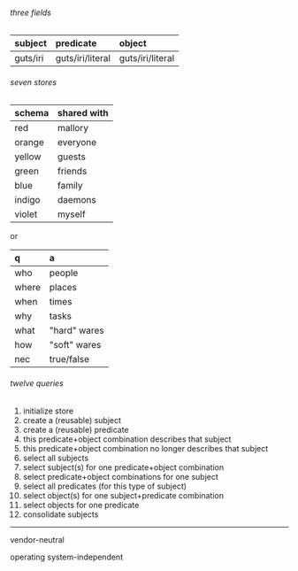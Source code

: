 ###### three fields

| subject  | predicate        | object           |
|:---------|:-----------------|:-----------------|
| guts/iri | guts/iri/literal | guts/iri/literal |

###### seven stores

| schema   | shared with  |
|:---------|:-------------|
| red      | mallory      |
| orange   | everyone     |
| yellow   | guests       |
| green    | friends      |
| blue     | family       |
| indigo   | daemons      |
| violet   | myself       |

or

| q     | a            |
|:------|:-------------|
| who   | people       |
| where | places       |
| when  | times        |
| why   | tasks        |
| what  | "hard" wares |
| how   | "soft" wares |
| nec   | true/false   |

###### twelve queries

1) initialize store
2) create a (reusable) subject
3) create a (reusable) predicate
4) this predicate+object combination describes that subject
5) this predicate+object combination no longer describes that subject
6) select all subjects
7) select subject(s) for one predicate+object combination
8) select predicate+object combinations for one subject
9) select all predicates (for this type of subject)
10) select object(s) for one subject+predicate combination
11) select objects for one predicate
12) consolidate subjects

* * *

vendor-neutral

operating system-independent
